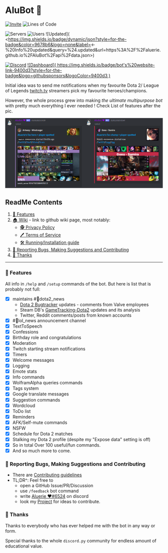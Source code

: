 # AluBot 💜

[![Invite](
<https://img.shields.io/badge/Invite%20the%20bot-link-blueviolet?style=for-the-badge&logo=discord&logoColor=7289da>
)](
<https://discord.com/api/oauth2/authorize?client_id=713124699663499274&scope=bot+applications.commands&permissions=2199023255551>
)
![Lines of Code](
<https://img.shields.io/tokei/lines/github/Aluerie/AluBot?style=for-the-badge&logo=github&color=blueviolet&label=Total%20Lines%20of%20Code>
)

![Servers](
<https://img.shields.io/badge/dynamic/json?style=for-the-badge&color=9678b6&logo=discord&logoColor=7289da&label=total%20servers&query=%24.servers&url=https%3A%2F%2Faluerie.github.io%2FAluBot%2Fapi%2Fdata.json>
)
![Users](
<https://img.shields.io/badge/dynamic/json?style=for-the-badge&color=9678b6&logo=discord&logoColor=7289da&label=total%20users&query=%24.users&url=https%3A%2F%2Faluerie.github.io%2FAluBot%2Fapi%2Fdata.json>
)
![Updated](
<https://img.shields.io/badge/dynamic/json?style=for-the-badge&color=9678b6&logo=none&label=<-%20Info%20updated&query=%24.updated&url=https%3A%2F%2Faluerie.github.io%2FAluBot%2Fapi%2Fdata.json>)

[![Discord](
<https://img.shields.io/discord/702561315478044804?style=for-the-badge&color=7289da&label=Chat%20On%20Discord&logo=discord&logoColor=7289da>
)](
<https://discord.gg/K8FuDeP>
)
[![Dashboard](
<https://img.shields.io/badge/bot>'s%20website-link-9400d3?style=for-the-badge&logo=githubsponsors&logoColor=9400d3
)](
<https://aluerie.github.io/AluBot/>
)

Initial idea was to send me notifications  when my favourite  Dota 2/ League of Legends
[twitch.tv](https://www.twitch.tv/) streamers pick my favourite heroes/champions.

However, the whole process grew into making *the ultimate multipurpose bot*
with pretty much everything I ever needed ! Check List of features after the pic.

![AluBot preview](./assets/images/readme/dota-lol_notifs.png)

## ReadMe Contents

1. [📖 Features](#-features)
2. [🏠 Wiki](https://github.com/Aluerie/AluBot/wiki) - link to github wiki page, most notably:
    * [🕵️ Privacy Policy](https://github.com/Aluerie/AluBot/wiki/%F0%9F%95%B5%EF%B8%8F--Privacy-Policy)
    * [🖊️ Terms of Service](https://github.com/Aluerie/AluBot/wiki/%F0%9F%96%8A%EF%B8%8F-Terms-of-Service)
    * [🛠️ Running/Installation guide](https://github.com/Aluerie/AluBot/wiki/%F0%9F%9B%A0%EF%B8%8FRunning-Installation-guide)
3. [🤝 Reporting Bugs, Making Suggestions and Contributing](#-reporting-bugs-making-suggestions-and-contributing)
4. [🤗 Thanks](#-thanks)

---

### 📖 Features

All info in `/help` and `/setup` commands of the bot. But here is list that is probably not full:

* [X] maintains #🍋dota2_news
  * [Dota 2 Bugtracker](https://github.com/ValveSoftware/Dota2-Gameplay) updates - comments from Valve employees  
  * Steam DB's [GameTracking-Dota2](https://github.com/SteamDatabase/GameTracking-Dota2) updates and its analysis
  * Twitter, Reddit comments/posts from known accounts
* [X] #🔬lol_news announcement channel
* [X] TextToSpeech
* [X] Confessions
* [X] Birthday role and congratulations
* [X] Moderation
* [X] Twitch starting stream notifications
* [X] Timers
* [X] Welcome messages
* [X] Logging
* [X] Emote stats
* [X] Info commands
* [X] WolframAlpha queries commands
* [X] Tags system
* [X] Google translate messages
* [X] Suggestion commands
* [X] Wordcloud
* [X] ToDo list
* [X] Reminders
* [X] AFK/Self-mute commands
* [X] NSFW
* [X] Schedule for Dota 2 matches
* [X] Stalking my Dota 2 profile (despite my "Expose data" setting is off)
* [X] So in total Over 100 useful/fun commands.
* [X] And so much more to come.

### 🤝 Reporting Bugs, Making Suggestions and Contributing

* There are [Contributing guidelines](https://github.com/Aluerie/AluBot/blob/main/.github/CONTRIBUTING.md)
* TL;DR^: Feel free to
  * open a GitHub Issue/PR/Discussion
  * use `/feedback` bot command
  * write [Aluerie ❤#6524](https://discordapp.com/users/312204139751014400) on discord
  * look my [Project](https://github.com/users/Aluerie/projects/8/views/1) for ideas to contribute.

### 🤗 Thanks

Thanks to everybody who has ever helped me with the bot in any way or form.

Special thanks to the whole `discord.py` community for endless amount of educational value.
